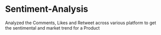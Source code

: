 # Sentiment-Analysis
Analyzed the Comments, Likes and Retweet across various platform to get the sentimental and market trend for a Product
